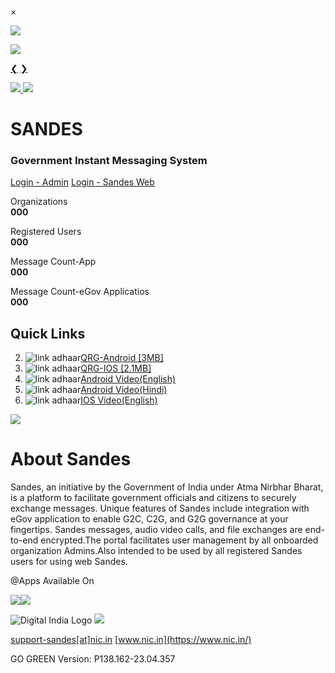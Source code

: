 ×

![](/img/G20-Day-1.jpg)

![](/img/pm-g20.png)

[❮](# "Previous") [❯](# "Next")

 [![](/img/ashoklogo.png) ![](/img/home_page_logo.png)](https://www.gims.gov.in/)

SANDES
======

### Government Instant Messaging System

[Login - Admin](https://www.gims.gov.in/usr/glogin) [Login - Sandes Web](https://www.gims.gov.in/startweb)

Organizations  
**000**

Registered Users  
**000**

Message Count-App  
**000**

Message Count-eGov Applicatios  
**000**

Quick Links
-----------

2. ![link adhaar](/img/icon_2.svg)[QRG-Android \[3MB\]](https://www.gims.gov.in/resources/um/qrg.pdf)
3. ![link adhaar](/img/icon_2.svg)[QRG-IOS \[2.1MB\]](https://www.gims.gov.in/resources/um/qrg-ios.pdf)
4. ![link adhaar](/img/icon_2.svg)[Android Video(English)](https://www.gims.gov.in/img/anroid_video_english.mp4)
5. ![link adhaar](/img/icon_2.svg)[Android Video(Hindi)](https://www.gims.gov.in/img/android_video_hindi.mp4)
6. ![link adhaar](/img/icon_2.svg)[IOS Video(English)](https://www.gims.gov.in/img/ios_video_english.mp4)

![](/img/Sandes_Brochure_v1.png)

About Sandes
============

Sandes, an initiative by the Government of India under Atma Nirbhar Bharat, is a platform to facilitate government officials and citizens to securely exchange messages. Unique features of Sandes include integration with eGov application to enable G2C, C2G, and G2G governance at your fingertips. Sandes messages, audio video calls, and file exchanges are end-to-end encrypted.The portal facilitates user management by all onboarded organization Admins.Also intended to be used by all registered Sandes users for using web Sandes.

@Apps Available On

 [![](/img/androidapp.png)](https://play.google.com/store/apps/details?id=in.nic.gimkerala&hl=en_IN&gl=US)[![](/img/applestore.svg)](https://apps.apple.com/in/app/gims-instant-messaging-system/id1517976582)  

![Digital India Logo](/img/logos/di/white.svg) [![](/img/logos/nic/Nic_logo3-01.svg)](http://www.nic.in/)

[](https://twitter.com/NICMeity)[](https://facebook.com/NICIndia)[](https://linkedin.com/company/national-informatics-centre)[support-sandes\[at\]nic.in](mailto:support-sandes@nic.in?Subject=Sandes%20Support%20required) [www.nic.in](https://www.nic.in/)

GO GREEN Version: P138.162-23.04.357
